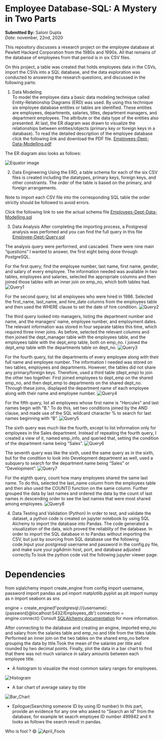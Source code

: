 # Employee Database-SQL: A Mystery in Two Parts

**Submitted By:** Saloni Gupta\
_Date_: november, 22nd, 2020 

This repository discusses a research project on the employee database at Pewlett Hackard Corporation from the 1980s and 1990s. All that remains of the database of employees from that period is in six CSV files. <br/>

On this project, a table was created that holds employees data in the CSVs, import the CSVs into a SQL database, and the data exploration was conducted to answering the research questions, and discussed in the following parts: <br/>

1. Data Modeling <br/>
To model the employee data a basic data modeling technique called Entity-Relationship Diagrams (ERD) was used. By using this technique six employee database entities or tables are identified. These entities are employees, departments, salaries, titles, department managers, and department employees. The attribute or the data type of the entities also presented. At last, the ER diagram was drawn to visualize the relationships between entities/objects (primary key or foreign keys in a database). To read the detailed description of the employee database click the following link and download the PDF file. [Employees-Dept-Data-Modelling.pdf](./EmployeeSQL/Data_Modeling-ERD/Employees-Dept-Data-Modelling.pdf)

The ER diagram also looks as follows:

![Equator image](./EmployeeSQL/Images/Employees-Dept-ERD.png)


2. Data Engineering
Using the ERD, a table schema for each of the six CSV files is created including the datatypes, primary keys, foreign keys, and other constraints.
The order of the table is based on the primary, and foreign arrangements.

Note to import each CSV file into the corresponding SQL table the order strictly should be followed to avoid errors.

Click the following link to see the actual schema file [Employees-Dept-Data-Modelling.sql](./EmployeeSQL/Data_Modeling-ERD/Employees-Dept-Data-Modelling-ERD_exportedfile.sql) 

3. Data Analysis
After completing the importing process, a Postgresql analysis was perfomed and you can find the full query in this file [Employee-Dept-Query.sql](./EmployeeSQL/Data_Analysis/Employee-Dept-Query.sql) 

The analysis query were performed, and cascaded.
There were nine main “questions” I wanted to answer, the first eight being done through PostgreSQL.

For the first query, find the employee number, last name, first name, gender, and salary of every employee. The information needed was available in two tables, employees and salaries, selected the appropriate columns and then joined those tables with an inner join on emp_no, which both tables had.
![Query1](./EmployeeSQL/Images/Query1.PNG)

For the second query, list all employees who were hired in 1986. Selected the first_name, last_name, and hire_date columns from the employees table and then used the WHERE clause to set the date of hire condition.
![Query2](./EmployeeSQL/Images/Query2.PNG)

The third query looked into managers, listing the department number and name, and the managers’ name, employee number, and employment dates. The relevant information was stored in four separate tables this time, which required three inner joins. As before, selected the relevant columns and then joined the dept_manager table with the employees table, and the employees table with the dept_emp table, both on emp_no. I joined the dept_emp table with the departments table on dept_no.
![Query3](./EmployeeSQL/Images/Query3.PNG)

For the fourth query, list the departments of every employee along with their full name and employee number. The information I needed was stored on two tables, employees and departments. However, the tables did not share any primary/foreign keys. Therefore, used a third table (dept_emp) to join the other two together. First joined employees to dept_emp on the shared emp_no, and then dept_emp to departments on the shared dept_no. Through these joins, displayed the department name of each employee along with their name and employee number.
![Query4](./EmployeeSQL/Images/Query4.PNG)

For the fifth query, list all employees whose first name is "Hercules" and last names begin with "B." To do this, set two conditions joined by the AND clause, and made use of the SQL wildcard character % to search for last names beginning with “B”.
![Query5](./EmployeeSQL/Images/Query5.PNG)

The sixth query was much like the fourth, except to list information only for employees in the Sales department. Instead of repeating the fourth query, I created a view of it, named emp_info, and queried that, setting the condition of the department name being “Sales”.
![Query6](./EmployeeSQL/Images/Query6.PNG)

The seventh query was like the sixth, used the same query as in the sixth, but for the condition to look into Development department as well, used a subquery to search for the department name being “Sales” or “Development”.
![Query7](./EmployeeSQL/Images/Query7.PNG)

For the eighth query, count how many employees shared the same last name. To do this, selected the last_name column from the employees table and then also used the COUNT() function on the same column. Further grouped the data by last names and ordered the data by the count of last names in descending order to see the last names that were most shared among employees.
![Query8](./EmployeeSQL/Images/Query8.PNG)

4. Data Testing and Validation (Python)
In order to test, and validate the dataset, a python code is created on jupyter notebook by using SQL Alchemy to import the database into Pandas. The code generated a visualization of the data, wich proved the reliablity of the database. In order to import the SQL database in to Pandas without importing the CSV, but just by sourcing from SQL database use the following code.Input your postgresql username and password in the config.py file, and make sure your pgAdmin host, port, and database adjusted correctly.To look the python code vsit the following jupyter viewer page.

# Dependencies
from sqlalchemy import create_engine
from config import username, password
import pandas as pd
import matplotlib.pyplot as plt
import numpy as n
import seaborn as sns

engine = create_engine(f'postgresql://{username}:{password}@localhost:5432/Employees_db')
connection = engine.connect()
Consult [SQLAlchemy documentation](https://docs.sqlalchemy.org/en/14/core/engines.html#postgresql) for more information. </br>

After connecting to the database and creating an engine, imported emp_no and salary from the salaries table and emp_no and title from the titles table. Performed an inner join on the two tables on the shared emp_no before grouping the data by title.Took the mean of the salaries per title and rounded by two decimal points. Finally, plot the data in a bar chart to find that there was not much variance in salary amounts between each employee title.

- A histogram to visualize the most common salary ranges for employees.

![Histogram](./EmployeeSQL/Images/employee_salary_distribution.png)

- A bar chart of average salary by title

![Bar_Chart](./EmployeeSQL/Images/average_salary_by_title.png)

- Epilogue(Searching someone ID by using ID number)
In this part, provide an evidence for any one who asked to "Search an Id" from the database, for example let seacrh employee ID number 499942 and It looks as follows the search result in pandas.

 Who is fool ? 😄
![April_Fools](./EmployeeSQL/Images/April_Fools.png)
 
